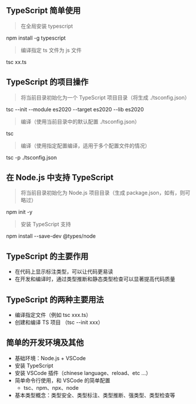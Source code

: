 ## TypeScript 简单使用

> 在全局安装 typescript

npm install -g typescript

> 编译指定 ts 文件为 js 文件

tsc xx.ts

## TypeScript 的项目操作
> 将当前目录初始化为一个 TypeScript 项目目录（将生成 ./tsconfig.json）

tsc --init --module es2020 --target es2020 --lib es2020
> 编译（使用当前目录中的默认配置 ./tsconfig.json）

tsc
> 编译（使用指定配置编译，适用于多个配置文件的情况）

tsc -p ./tsconfig.json 

## 在 Node.js 中支持 TypeScript
> 将当前目录初始化为 Node.js 项目目录（生成 package.json，如有，则可略过）

npm init -y

> 安装 TypeScript 支持

npm install --save-dev @types/node

## TypeScript 的主要作用
- 在代码上显示标注类型，可以让代码更易读
- 在开发和编译时，通过类型推断和静态类型检查可以显著提高代码质量

## TypeScript 的两种主要用法
- 编译指定文件（例如 tsc xxx.ts）
- 创建和编译 TS 项目 （tsc --init xxx）
## 简单的开发环境及其他
- 基础环境：Node.js + VSCode
- 安装 TypeScript 
- 安装 VSCode 插件（chinese language、reload、etc ...）
- 简单命令行使用，和 VSCode 的简单配置
  - tsc、npm、npx、node
- 基本类型概念：类型安全、类型标注、类型推断、强类型、类型检查等
